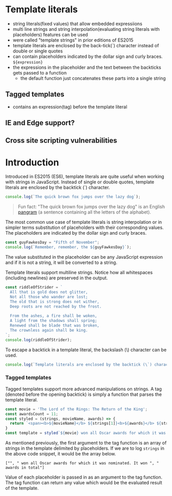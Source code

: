 # Template literals
- string literals(fixed values) that allow embedded expressiions
- multi line strings and string interpolation(evaluating string literals with placeholders) features can be used
- were called "template strings" in prior editions of ES2015
- template literals are enclosed by the back-tick(\`) character instead of double or single quotes
- can contain placeholders indicated by the dollar sign and curly braces. ```${expression}```
- the expressions in the placeholder and the text between the backticks gets passed to a function
  - the default function just concatenates these parts into a single string

## Tagged templates
- contains an expression(tag) before the template literal

## IE and Edge support?

## Cross site scripting vulnerabilities


# Introduction
Introduced in ES2015 (ES6), template literals are quite useful when working with strings in JavaScript. Instead of single or double quotes, template literals are enclosed by the backtick (\`) character.

```javascript
console.log(`The quick brown fox jumps over the lazy dog`);
```

> Fun fact: "The quick brown fox jumps over the lazy dog" is an English [pangram](https://en.wikipedia.org/wiki/Pangram) (a sentence containing all the letters of the alphabet).

The most common use case of template literals is string interpolation or in simpler terms substitution of placeholders with their corresponding values. The placeholders are indicated by the dollar sign and curly braces.

```javascript
const guyFawkesDay = "Fifth of November";
console.log(`Remember, remember, the ${guyFawkesDay}`);
``` 

The value substituted in the placeholder can be any JavaScript expression and if it is not a string, it will be converted to a string.

Template literals support multiline strings. Notice how all whitespaces (including newlines) are preserved in the output.

```javascript
const riddleOfStrider = `
  All that is gold does not glitter,
  Not all those who wander are lost;
  The old that is strong does not wither,
  Deep roots are not reached by the frost.
  
  From the ashes, a fire shall be woken,
  A light from the shadows shall spring;
  Renewed shall be blade that was broken,
  The crownless again shall be king.
`;
console.log(riddleOfStrider);
``` 
To escape a backtick in a template literal, the backslash (\\) character can be used.

```javascript
console.log(`Template literals are enclosed by the backtick (\`) character.`);
``` 

### Tagged templates
Tagged templates support more advanced manipulations on strings. A tag (denoted before the opening backtick) is simply a function that parses the template literal.

```javascript
const movie = 'The Lord of the Rings: The Return of the King';
const awardsCount = 11;
const styled = (strings, movieName, awards) => {
  return `<span><b>${movieName}</b> ${strings[1]}<b>${awards}</b> ${strings[2]}<span>`
}
const template = styled`${movie} won all Oscar awards for which it was nominated. It won ${awardsCount} awards in total`;
``` 
As mentioned previously, the first argument to the tag function is an array of strings in the template delimited by placeholders. If we are to log ```strings``` in the above code snippet, it would be the array below.

```
["", " won all Oscar awards for which it was nominated. It won ", " awards in total"]
```
Value of each placeholder is passed in as an argument to the tag function. The tag function can return any value which would be the evaluated result of the template.
